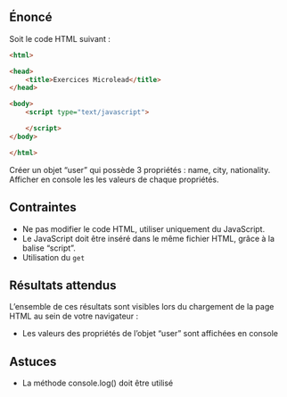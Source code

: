 ## Énoncé

Soit le code HTML suivant :

```html
<html>

<head>
    <title>Exercices Microlead</title>
</head>

<body>
    <script type="text/javascript">

    </script>
</body>

</html>
```

Créer un objet “user” qui possède 3 propriétés : name, city, nationality. Afficher en console les les valeurs de chaque propriétés.

## Contraintes

- Ne pas modifier le code HTML, utiliser uniquement du JavaScript.
- Le JavaScript doit être inséré dans le même fichier HTML, grâce à la balise “script”.
- Utilisation du ```get```

## Résultats attendus

L’ensemble de ces résultats sont visibles lors du chargement de la page HTML au sein de votre navigateur :

- Les valeurs des propriétés de l’objet “user” sont affichées en console

## Astuces

- La méthode console.log() doit être utilisé